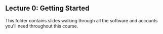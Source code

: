 ## Lecture 0: Getting Started

This folder contains slides walking through all the software and accounts you'll need throughout this course.
